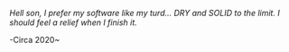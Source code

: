 *Hell son, I prefer my software like my turd... DRY and SOLID to the limit. I should feel a relief when I finish it.*

-Circa 2020~
